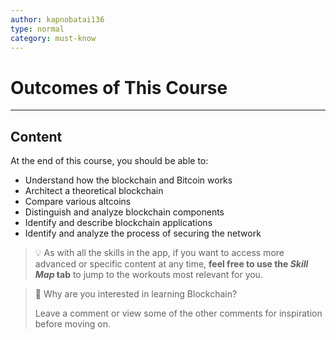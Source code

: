 ```yaml
---
author: kapnobatai136
type: normal
category: must-know
---
```


# Outcomes of This Course


---

## Content

At the end of this course, you should be able to:

- Understand how the blockchain and Bitcoin works
- Architect a theoretical blockchain
- Compare various altcoins
- Distinguish and analyze blockchain components
- Identify and describe blockchain applications
- Identify and analyze the process of securing the network

> 💡 As with all the skills in the app, if you want to access more advanced or specific content at any time, **feel free to use the *Skill Map* tab** to jump to the workouts most relevant for you.
 
> 💬 Why are you interested in learning Blockchain?
> 
> Leave a comment or view some of the other comments for inspiration before moving on.

